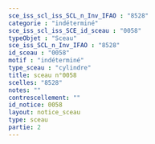 ```yaml
---
sce_iss_scl_iss_SCL_n_Inv_IFAO : "8528"
categorie : "indéterminé"
sce_iss_scl_iss_SCE_id_sceau : "0058"
typeObjet : "Sceau"
sce_iss_SCL_n_Inv_IFAO : "8528"
id_sceau : "0058"
motif : "indéterminé"
type_sceau : "cylindre"
title: sceau n°0058
scelles: "8528"
notes: ""
contrescellement: ""
id_notice: 0058
layout: notice_sceau
type: sceau
partie: 2
---
```

